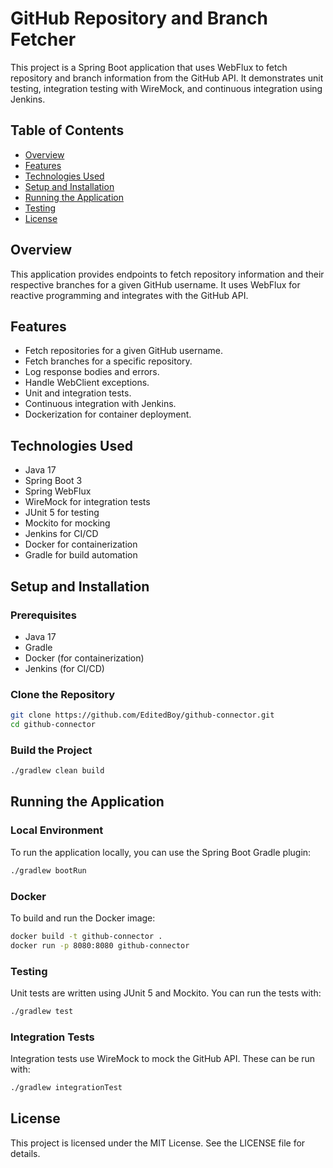 # GitHub Repository and Branch Fetcher
This project is a Spring Boot application that uses WebFlux to fetch repository and branch information from the GitHub API. It demonstrates unit testing, integration testing with WireMock, and continuous integration using Jenkins.

## Table of Contents
- [Overview](#overview) 
- [Features](#features)
- [Technologies Used](#technologies-used)
- [Setup and Installation](#setup-and-installation)
- [Running the Application](#running-the-application)
- [Testing](#testing)
- [License](#license)

## Overview
This application provides endpoints to fetch repository information and their respective branches for a given GitHub username. It uses WebFlux for reactive programming and integrates with the GitHub API.

## Features
- Fetch repositories for a given GitHub username.
- Fetch branches for a specific repository.
- Log response bodies and errors.
- Handle WebClient exceptions.
- Unit and integration tests.
- Continuous integration with Jenkins.
- Dockerization for container deployment.

## Technologies Used
- Java 17
- Spring Boot 3
- Spring WebFlux
- WireMock for integration tests
- JUnit 5 for testing
- Mockito for mocking
- Jenkins for CI/CD
- Docker for containerization
- Gradle for build automation

## Setup and Installation

### Prerequisites
- Java 17
- Gradle
- Docker (for containerization)
- Jenkins (for CI/CD)

### Clone the Repository
```bash
git clone https://github.com/EditedBoy/github-connector.git
cd github-connector
```

### Build the Project
```bash
./gradlew clean build
```

## Running the Application

### Local Environment
To run the application locally, you can use the Spring Boot Gradle plugin:
```bash
./gradlew bootRun
```

### Docker
To build and run the Docker image:
```bash
docker build -t github-connector .
docker run -p 8080:8080 github-connector
```

### Testing
Unit tests are written using JUnit 5 and Mockito. You can run the tests with:
```bash
./gradlew test
```

### Integration Tests
Integration tests use WireMock to mock the GitHub API. These can be run with:
```bash
./gradlew integrationTest
```

## License
This project is licensed under the MIT License. See the LICENSE file for details.
